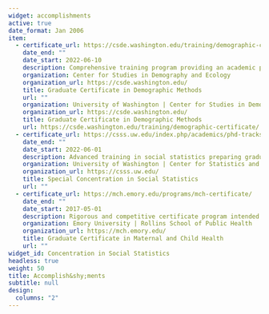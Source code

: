 ```yaml
---
widget: accomplishments
active: true
date_format: Jan 2006
item:
  - certificate_url: https://csde.washington.edu/training/demographic-certificate/
    date_end: ""
    date_start: 2022-06-10
    description: Comprehensive training program providing an academic pathway to advanced population research at UW. Courses integrate a variety of disciplines and core demography, a professional development seminar series, a weekly research seminar, and opportunities for research collaboration with faculty affiliates.
    organization: Center for Studies in Demography and Ecology
    organization_url: https://csde.washington.edu/
    title: Graduate Certificate in Demographic Methods
    url: ""
    organization: University of Washington | Center for Studies in Demography and Ecology 
    organization_url: https://csde.washington.edu/
    title: Graduate Certificate in Demographic Methods
    url: https://csde.washington.edu/training/demographic-certificate/
  - certificate_url: https://csss.uw.edu/index.php/academics/phd-tracks
    date_end: ""
    date_start: 2022-06-01
    description: Advanced training in social statistics preparing graduate students for independent research and teaching careers in quantitative social sciences.
    organization: University of Washington | Center for Statistics and the Social Sciences
    organization_url: https://csss.uw.edu/
    title: Special Concentration in Social Statistics
    url: ""
  - certificate_url: https://mch.emory.edu/programs/mch-certificate/
    date_end: ""
    date_start: 2017-05-01
    description: Rigorous and competitive certificate program intended for graduate students who are committed to the development and promotion of the Maternal and Child Health (MCH) field.
    organization: Emory University | Rollins School of Public Health
    organization_url: https://mch.emory.edu/
    title: Graduate Certificate in Maternal and Child Health
    url: ""
widget_id: Concentration in Social Statistics
headless: true
weight: 50
title: Accomplish&shy;ments
subtitle: null
design:
  columns: "2"
---
```

